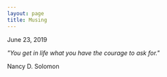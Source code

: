 ```yaml
---
layout: page
title: Musing
---
```


<div class="quote-container">
    <p class="post-date"><span><i class="fa fa-calendar" aria-hidden="true"></i> June 23, 2019 <i class="fa fa-clock-o" aria-hidden="true"></i></span></p>
    <p class="quote"><i>"You get in life what you have the courage to ask for."</i></p>
    <p class="author">Nancy D. Solomon</p>
</div>